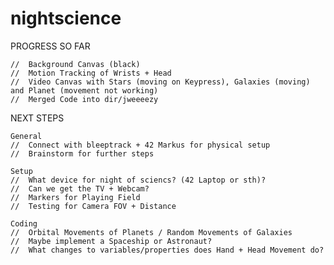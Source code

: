 # nightscience

PROGRESS SO FAR

	//	Background Canvas (black)
	//	Motion Tracking of Wrists + Head
	//	Video Canvas with Stars (moving on Keypress), Galaxies (moving) and Planet (movement not working)
	//	Merged Code into dir/jweeeezy

NEXT STEPS

	General
	//	Connect with bleeptrack + 42 Markus for physical setup
	//	Brainstorm for further steps

	Setup
	//	What device for night of sciencs? (42 Laptop or sth)?
	//	Can we get the TV + Webcam?
	//	Markers for Playing Field
	//	Testing for Camera FOV + Distance

	Coding
	//	Orbital Movements of Planets / Random Movements of Galaxies
	//	Maybe implement a Spaceship or Astronaut?
	//	What changes to variables/properties does Hand + Head Movement do?
